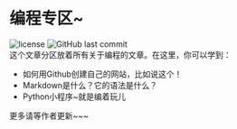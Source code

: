 # 编程专区~
![license](https://img.shields.io/github/license/Guleixibian2009/guleixibian2009.github.io)
![GitHub last commit](https://img.shields.io/github/last-commit/Guleixibian2009/guleixibian2009.github.io)  
这个文章分区放着所有关于编程的文章。在这里，你可以学到：
- 如何用Github创建自己的网站，比如说这个！
- Markdown是什么？它的语法是什么？
- Python小程序~就是编着玩儿

更多请等作者更新~~~